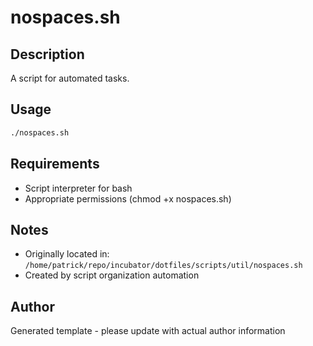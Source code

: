 # nospaces.sh

## Description
A script for automated tasks.

## Usage
```bash
./nospaces.sh
```

## Requirements
- Script interpreter for bash
- Appropriate permissions (chmod +x nospaces.sh)

## Notes
- Originally located in: `/home/patrick/repo/incubator/dotfiles/scripts/util/nospaces.sh`
- Created by script organization automation

## Author
Generated template - please update with actual author information
